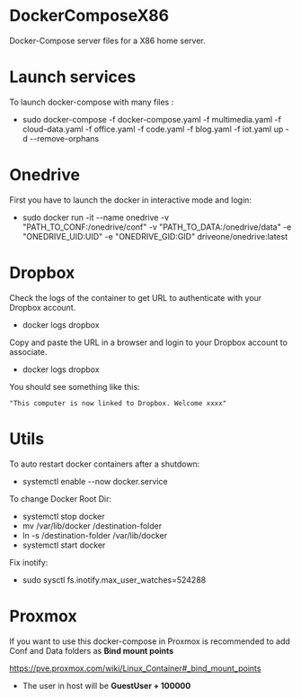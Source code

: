 # DockerComposeX86
Docker-Compose server files for a X86 home server.

# Launch services
To launch docker-compose with many files :

- sudo docker-compose -f docker-compose.yaml -f multimedia.yaml -f cloud-data.yaml -f office.yaml -f code.yaml -f blog.yaml -f iot.yaml up -d --remove-orphans

# Onedrive
First you have to launch the docker in interactive mode and login:

- sudo docker run -it --name onedrive -v "PATH_TO_CONF:/onedrive/conf" -v "PATH_TO_DATA:/onedrive/data" -e "ONEDRIVE_UID:UID" -e "ONEDRIVE_GID:GID" driveone/onedrive:latest

# Dropbox
Check the logs of the container to get URL to authenticate with your Dropbox account.

- docker logs dropbox

Copy and paste the URL in a browser and login to your Dropbox account to associate.

- docker logs dropbox

You should see something like this:

    "This computer is now linked to Dropbox. Welcome xxxx"


# Utils

To auto restart docker containers after a shutdown:

- systemctl enable --now docker.service

To change Docker Root Dir:

- systemctl stop docker
- mv /var/lib/docker /destination-folder
- ln -s /destination-folder /var/lib/docker
- systemctl start docker

Fix inotify:

- sudo sysctl fs.inotify.max_user_watches=524288

# Proxmox

If you want to use this docker-compose in Proxmox is recommended to add Conf and Data folders as **Bind mount points**

https://pve.proxmox.com/wiki/Linux_Container#_bind_mount_points

- The user in host will be **GuestUser + 100000**

